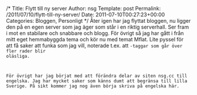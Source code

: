 /*
 Title: Flytt till ny server
 Author: nsg
 Template: post
 Permalink: /2011/07/10/flytt-till-ny-server/
 Date: 2011-07-10T00:27:23+00:00
 Categories: Bloggen, Personligt
*/
Åter igen har jag flyttat bloggen, nu ligger den på en egen server som jag äger som står i en riktig serverhall. Ser fram i mot en stabilare och snabbare och blogg. För övrigt så jag har gått i från mitt eget hemmabyggda tema och kör nu med temat Mflat. Lite pyssel för att få saker att funka som jag vill, noterade t.ex. att <code>-taggar som går över fler rader blir oläsliga.

För övrigt har jag börjat med att förändra delar av siten nsg.cc till engelska. Jag har mycket saker som känns dumt att begränsa till lilla Sverige. På sikt kommer jag nog även börja skriva på engelska här.

<small></small>
